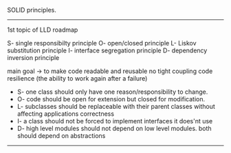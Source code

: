 SOLID principles.
**********************************************************************************************************
1st topic of LLD roadmap


S- single responsibilty principle
O- open/closed principle
L- Liskov substitution principle
I- interface segregation principle
D- dependency inversion principle

main goal -> to make code readable and reusable
no tight coupling
code resilience (the ability to work again after a failure)


* S- one class should only have one reason/responsibility to change. 
* O- code should be open for extension but closed for modification.
* L- subclasses should be replaceable with their parent classes without affecting applications correctness
* I- a class should not be forced to implement interfaces it does'nt use
* D- high level modules should not depend on low level modules. both should depend on abstractions


**********************************************************************************************************
